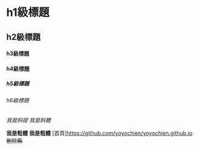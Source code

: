 # h1級標題
## h2級標題
#### h3級標題
#### h4級標題
##### h5級標題
###### h6級標題

*我是斜提*
_我是斜體_

**我是粗體**
__我是粗體__
[首頁]https://github.com/yoyochien/yoyochien.github.io
~~刪除縣~~
